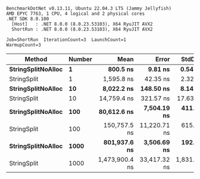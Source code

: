 ```

BenchmarkDotNet v0.13.11, Ubuntu 22.04.3 LTS (Jammy Jellyfish)
AMD EPYC 7763, 1 CPU, 4 logical and 2 physical cores
.NET SDK 8.0.100
  [Host]   : .NET 8.0.0 (8.0.23.53103), X64 RyuJIT AVX2
  ShortRun : .NET 8.0.0 (8.0.23.53103), X64 RyuJIT AVX2

Job=ShortRun  IterationCount=3  LaunchCount=1  
WarmupCount=3  

```
| Method             | Number | Mean           | Error        | StdDev      | Min            | Max            | Gen0    | Allocated |
|------------------- |------- |---------------:|-------------:|------------:|---------------:|---------------:|--------:|----------:|
| **StringSplitNoAlloc** | **1**      |       **800.5 ns** |      **9.81 ns** |     **0.54 ns** |       **799.9 ns** |       **801.0 ns** |       **-** |         **-** |
| StringSplit        | 1      |     1,595.8 ns |     42.35 ns |     2.32 ns |     1,593.1 ns |     1,597.4 ns |  0.0381 |    3208 B |
| **StringSplitNoAlloc** | **10**     |     **8,022.2 ns** |    **148.50 ns** |     **8.14 ns** |     **8,016.7 ns** |     **8,031.5 ns** |       **-** |         **-** |
| StringSplit        | 10     |    14,759.4 ns |    321.57 ns |    17.63 ns |    14,739.2 ns |    14,771.6 ns |  0.3815 |   32080 B |
| **StringSplitNoAlloc** | **100**    |    **80,612.6 ns** |  **7,504.19 ns** |   **411.33 ns** |    **80,303.8 ns** |    **81,079.5 ns** |       **-** |         **-** |
| StringSplit        | 100    |   150,757.5 ns | 11,220.71 ns |   615.05 ns |   150,099.1 ns |   151,317.2 ns |  3.6621 |  320800 B |
| **StringSplitNoAlloc** | **1000**   |   **801,937.6 ns** |  **3,506.69 ns** |   **192.21 ns** |   **801,798.1 ns** |   **802,156.9 ns** |       **-** |       **1 B** |
| StringSplit        | 1000   | 1,473,900.4 ns | 33,417.32 ns | 1,831.72 ns | 1,472,461.3 ns | 1,475,962.3 ns | 37.1094 | 3208001 B |
